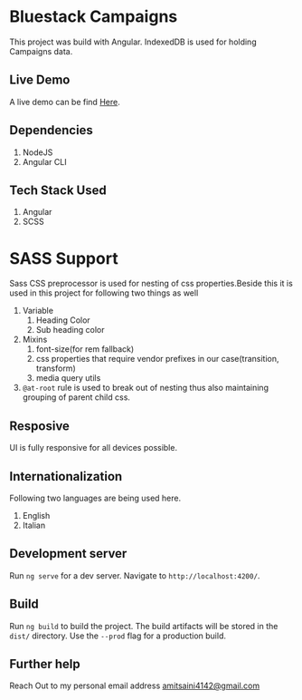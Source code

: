 # Bluestack Campaigns

This project was build with Angular. IndexedDB is used for holding Campaigns data.

## Live Demo

A live demo can be find [Here](https://amitsaini4142.github.io).

## Dependencies
1. NodeJS
2. Angular CLI

## Tech Stack Used
1. Angular
2. SCSS

# SASS Support

Sass CSS preprocessor is used for nesting of css properties.Beside this it is used in this project for following two things as well
1. Variable
    1. Heading Color
    2. Sub heading color
2. Mixins
    1. font-size(for rem fallback)
    2. css properties that require vendor prefixes in our case(transition, transform)
    3. media query utils
3. `@at-root` rule is used to break out of nesting thus also maintaining grouping of parent child css.

## Resposive
UI is fully responsive for all devices possible.

## Internationalization
Following two languages are being used here.
1. English
2. Italian

## Development server

Run `ng serve` for a dev server. Navigate to `http://localhost:4200/`.

## Build

Run `ng build` to build the project. The build artifacts will be stored in the `dist/` directory. Use the `--prod` flag for a production build.

## Further help

Reach Out to my personal email address amitsaini4142@gmail.com
